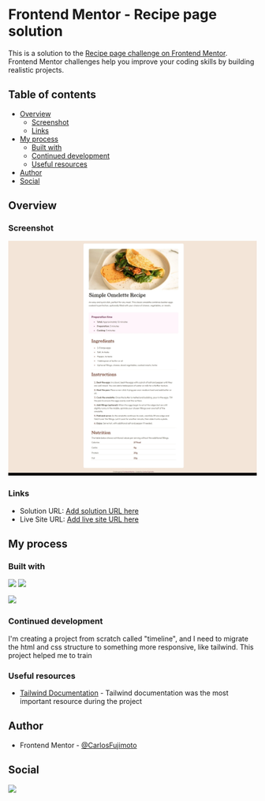 # Frontend Mentor - Recipe page solution

This is a solution to the [Recipe page challenge on Frontend Mentor](https://www.frontendmentor.io/challenges/recipe-page-KiTsR8QQKm). Frontend Mentor challenges help you improve your coding skills by building realistic projects.

## Table of contents

- [Overview](#overview)
  - [Screenshot](#screenshot)
  - [Links](#links)
- [My process](#my-process)
  - [Built with](#built-with)
  - [Continued development](#continued-development)
  - [Useful resources](#useful-resources)
- [Author](#author)
- [Social](#Social)

## Overview

### Screenshot

![Challenge Screenshot](assets/images/challenge_desktop.jpeg)

### Links

- Solution URL: [Add solution URL here](https://your-solution-url.com)
- Live Site URL: [Add live site URL here](https://your-live-site-url.com)

## My process

### Built with

<img src="https://img.shields.io/badge/HTML5-E34F26?style=for-the-badge&logo=html5&logoColor=white"/>

<img src="https://img.shields.io/badge/CSS3-1572B6?style=for-the-badge&logo=css3&logoColor=white"/>

<a href="https://tailwindcss.com/"><img src="https://img.shields.io/badge/Tailwind_CSS-38B2AC?style=for-the-badge&logo=tailwind-css&logoColor=white"/></a>

### Continued development

I'm creating a project from scratch called "timeline", and I need to migrate the html and css structure to something more responsive, like tailwind. This project helped me to train

### Useful resources

- [Tailwind Documentation](https://tailwindcss.com/docs/utility-first) - Tailwind documentation was the most important resource during the project

## Author

- Frontend Mentor - [@CarlosFujimoto](https://www.frontendmentor.io/profile/CarlosFujimoto)

## Social

<a href="https://www.instagram.com/fuj1mo.to_/"><img src="https://img.shields.io/badge/Instagram-E4405F?style=for-the-badge&logo=instagram&logoColor=white"/></a>
